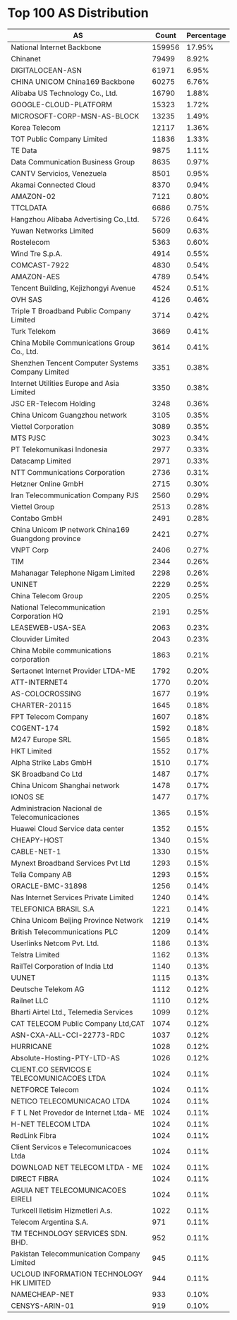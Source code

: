 # Top 100 AS Distribution
| AS | Count | Percentage |
|----|----|----|
| National Internet Backbone | 159956 | 17.95% |
| Chinanet | 79499 | 8.92% |
| DIGITALOCEAN-ASN | 61971 | 6.95% |
| CHINA UNICOM China169 Backbone | 60275 | 6.76% |
| Alibaba US Technology Co., Ltd. | 16790 | 1.88% |
| GOOGLE-CLOUD-PLATFORM | 15323 | 1.72% |
| MICROSOFT-CORP-MSN-AS-BLOCK | 13235 | 1.49% |
| Korea Telecom | 12117 | 1.36% |
| TOT Public Company Limited | 11836 | 1.33% |
| TE Data | 9875 | 1.11% |
| Data Communication Business Group | 8635 | 0.97% |
| CANTV Servicios, Venezuela | 8501 | 0.95% |
| Akamai Connected Cloud | 8370 | 0.94% |
| AMAZON-02 | 7121 | 0.80% |
| TTCLDATA | 6686 | 0.75% |
| Hangzhou Alibaba Advertising Co.,Ltd. | 5726 | 0.64% |
| Yuwan Networks Limited | 5609 | 0.63% |
| Rostelecom | 5363 | 0.60% |
| Wind Tre S.p.A. | 4914 | 0.55% |
| COMCAST-7922 | 4830 | 0.54% |
| AMAZON-AES | 4789 | 0.54% |
| Tencent Building, Kejizhongyi Avenue | 4524 | 0.51% |
| OVH SAS | 4126 | 0.46% |
| Triple T Broadband Public Company Limited | 3714 | 0.42% |
| Turk Telekom | 3669 | 0.41% |
| China Mobile Communications Group Co., Ltd. | 3614 | 0.41% |
| Shenzhen Tencent Computer Systems Company Limited | 3351 | 0.38% |
| Internet Utilities Europe and Asia Limited | 3350 | 0.38% |
| JSC ER-Telecom Holding | 3248 | 0.36% |
| China Unicom Guangzhou network | 3105 | 0.35% |
| Viettel Corporation | 3089 | 0.35% |
| MTS PJSC | 3023 | 0.34% |
| PT Telekomunikasi Indonesia | 2977 | 0.33% |
| Datacamp Limited | 2971 | 0.33% |
| NTT Communications Corporation | 2736 | 0.31% |
| Hetzner Online GmbH | 2715 | 0.30% |
| Iran Telecommunication Company PJS | 2560 | 0.29% |
| Viettel Group | 2513 | 0.28% |
| Contabo GmbH | 2491 | 0.28% |
| China Unicom IP network China169 Guangdong province | 2421 | 0.27% |
| VNPT Corp | 2406 | 0.27% |
| TIM | 2344 | 0.26% |
| Mahanagar Telephone Nigam Limited | 2298 | 0.26% |
| UNINET | 2229 | 0.25% |
| China Telecom Group | 2205 | 0.25% |
| National Telecommunication Corporation HQ | 2191 | 0.25% |
| LEASEWEB-USA-SEA | 2063 | 0.23% |
| Clouvider Limited | 2043 | 0.23% |
| China Mobile communications corporation | 1863 | 0.21% |
| Sertaonet Internet Provider LTDA-ME | 1792 | 0.20% |
| ATT-INTERNET4 | 1770 | 0.20% |
| AS-COLOCROSSING | 1677 | 0.19% |
| CHARTER-20115 | 1645 | 0.18% |
| FPT Telecom Company | 1607 | 0.18% |
| COGENT-174 | 1592 | 0.18% |
| M247 Europe SRL | 1565 | 0.18% |
| HKT Limited | 1552 | 0.17% |
| Alpha Strike Labs GmbH | 1510 | 0.17% |
| SK Broadband Co Ltd | 1487 | 0.17% |
| China Unicom Shanghai network | 1478 | 0.17% |
| IONOS SE | 1477 | 0.17% |
| Administracion Nacional de Telecomunicaciones | 1365 | 0.15% |
| Huawei Cloud Service data center | 1352 | 0.15% |
| CHEAPY-HOST | 1340 | 0.15% |
| CABLE-NET-1 | 1330 | 0.15% |
| Mynext Broadband Services Pvt Ltd | 1293 | 0.15% |
| Telia Company AB | 1293 | 0.15% |
| ORACLE-BMC-31898 | 1256 | 0.14% |
| Nas Internet Services Private Limited | 1240 | 0.14% |
| TELEFONICA BRASIL S.A | 1221 | 0.14% |
| China Unicom Beijing Province Network | 1219 | 0.14% |
| British Telecommunications PLC | 1209 | 0.14% |
| Userlinks Netcom Pvt. Ltd. | 1186 | 0.13% |
| Telstra Limited | 1162 | 0.13% |
| RailTel Corporation of India Ltd | 1140 | 0.13% |
| UUNET | 1115 | 0.13% |
| Deutsche Telekom AG | 1112 | 0.12% |
| Railnet LLC | 1110 | 0.12% |
| Bharti Airtel Ltd., Telemedia Services | 1099 | 0.12% |
| CAT TELECOM Public Company Ltd,CAT | 1074 | 0.12% |
| ASN-CXA-ALL-CCI-22773-RDC | 1037 | 0.12% |
| HURRICANE | 1028 | 0.12% |
| Absolute-Hosting-PTY-LTD-AS | 1026 | 0.12% |
| CLIENT.CO SERVICOS E TELECOMUNICACOES LTDA | 1024 | 0.11% |
| NETFORCE Telecom | 1024 | 0.11% |
| NETICO TELECOMUNICACAO LTDA | 1024 | 0.11% |
| F T L Net Provedor de Internet Ltda- ME | 1024 | 0.11% |
| H-NET TELECOM LTDA | 1024 | 0.11% |
| RedLink Fibra | 1024 | 0.11% |
| Client Servicos e Telecomunicacoes Ltda | 1024 | 0.11% |
| DOWNLOAD NET TELECOM LTDA - ME | 1024 | 0.11% |
| DIRECT FIBRA | 1024 | 0.11% |
| AGUIA NET TELECOMUNICACOES EIRELI | 1024 | 0.11% |
| Turkcell Iletisim Hizmetleri A.s. | 1022 | 0.11% |
| Telecom Argentina S.A. | 971 | 0.11% |
| TM TECHNOLOGY SERVICES SDN. BHD. | 952 | 0.11% |
| Pakistan Telecommunication Company Limited | 945 | 0.11% |
| UCLOUD INFORMATION TECHNOLOGY HK LIMITED | 944 | 0.11% |
| NAMECHEAP-NET | 933 | 0.10% |
| CENSYS-ARIN-01 | 919 | 0.10% |
